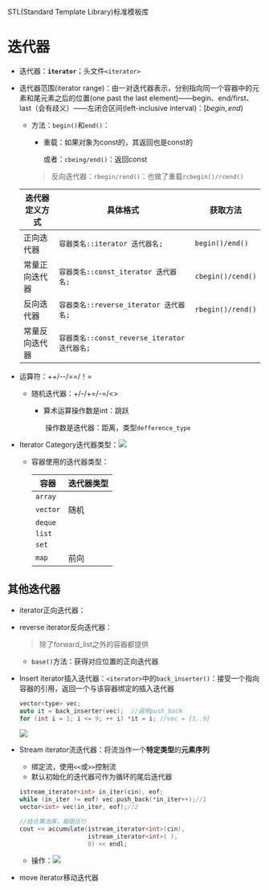 STL(Standard Template Library)标准模板库


# 迭代器

+ 迭代器：**`iterator`**；头文件`<iterator>`

+ 迭代器范围(iterator range)：由一对迭代器表示，分别指向同一个容器中的元素和尾元素之后的位置(one past the last element)——begin、end/first、last（会有歧义）——左闭合区间(left-inclusive interval)：$[begin, end)$

  + 方法：`begin()`和`end()`：

    + 重载：如果对象为const的，其返回也是const的

      或者：`cbeing/end()`：返回const

    > 反向迭代器：`rbegin/rend()`：也做了重载`rcbegin()/rcend()`

  | 迭代器定义方式 | 具体格式                                     | 获取方法          |
  | -------------- | -------------------------------------------- | ----------------- |
  | 正向迭代器     | `容器类名::iterator 迭代器名;`               | `begin()/end()`   |
  | 常量正向迭代器 | `容器类名::const_iterator 迭代器名;`         | `cbegin()/cend()` |
  | 反向迭代器     | `容器类名::reverse_iterator 迭代器名;`       | `rbegin()/rend()` |
  | 常量反向迭代器 | `容器类名::const_reverse_iterator 迭代器名;` |                   |

+ 运算符：++/--/==/！=

  + 随机迭代器：+/-/+=/-=/<>

    + 算术运算操作数是int：跳跃

      ​			   操作数是迭代器：距离，类型`defference_type`

+ Iterator Category迭代器类型：![](https://cdn.jsdelivr.net/gh/zweix123/CS-notes@master/resource/Programing-Language/C++/迭代器类别2.jpg)

  + 容器使用的迭代器类型：

    | 容器     | 迭代器类型 |
    | -------- | ---------- |
    | `array`  |            |
    | `vector` | 随机       |
    | `deque`  |            |
    | `list`   |            |
    | `set`    |            |
    | `map`    | 前向       |

## 其他迭代器

+  iterator正向迭代器：

+ reverse iterator反向迭代器：

  > 除了forward_list之外的容器都提供

  + `base()`方法：获得对应位置的正向迭代器

+ Insert iterator插入迭代器：`<iterator>`中的`back_inserter()`：接受一个指向容器的引用，返回一个与该容器绑定的插入迭代器

  ```c++
  vector<type> vec;
  auto it = back_inserter(vec);  //调用push_back
  for (int i = 1; i <= 9; ++ i) *it = i; //vec = {1..9}
  ```

   ![](https://cdn.jsdelivr.net/gh/zweix123/CS-notes@master/resource/Programing-Language/C++/插入迭代器.jpg)

+ Stream iterator流迭代器：将流当作一个**特定类型**的**元素序列**

  + 绑定流，使用`<<`或`>>`控制流
  + 默认初始化的迭代器可作为循环的尾后迭代器

  ```c++
  istream_iterator<int> in_iter(cin), eof;
  while (in_iter != eof) vec.push_back(*in_iter++);//1
  vector<int> vec(in_iter, eof);//2
  
  //结合算法库，极限压行
  cout << accumulate(istream_iterator<int>(cin),
                     istream_iterator<int>( ), 
                     0) << endl;
  ```

  + 操作：![](https://cdn.jsdelivr.net/gh/zweix123/CS-notes@master/resource/Programing-Language/C++/流迭代器.jpg)

+ move iterator移动迭代器
